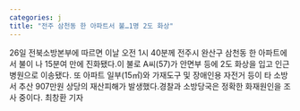 ```yaml
---
categories: j
title: "전주 삼천동 한 아파트서 불…1명 2도 화상"
---
```

26일 전북소방본부에 따르면 이날 오전 1시 40분께 전주시 완산구 삼천동 한 아파트에서 불이 나 15분여 만에 진화됐다.이 불로 A씨(57)가 안면부 등에 2도 화상을 입고 인근병원으로 이송됐다. 또 아파트 일부(15㎡)와 가재도구 및 장애인용 자전거 등이 타 소방서 추산 907만원 상당의 재산피해가 발생했다.경찰과 소방당국은 정확한 화재원인을 조사 중이다. 최창환 기자